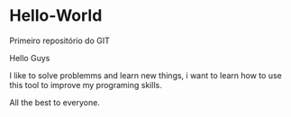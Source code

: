 # Hello-World
Primeiro repositório do GIT

Hello Guys

I like to solve problemms and learn new things, i want to learn how to use this tool to improve my programing skills.

All the best to everyone.
